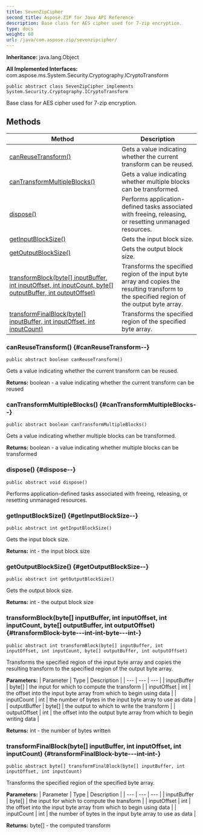 ```yaml
---
title: SevenZipCipher
second_title: Aspose.ZIP for Java API Reference
description: Base class for AES cipher used for 7-zip encryption.
type: docs
weight: 60
url: /java/com.aspose.zip/sevenzipcipher/
---
```


**Inheritance:**
java.lang.Object

**All Implemented Interfaces:**
com.aspose.ms.System.Security.Cryptography.ICryptoTransform
```
public abstract class SevenZipCipher implements System.Security.Cryptography.ICryptoTransform
```

Base class for AES cipher used for 7-zip encryption.
## Methods

| Method | Description |
| --- | --- |
| [canReuseTransform()](#canReuseTransform--) | Gets a value indicating whether the current transform can be reused. |
| [canTransformMultipleBlocks()](#canTransformMultipleBlocks--) | Gets a value indicating whether multiple blocks can be transformed. |
| [dispose()](#dispose--) | Performs application-defined tasks associated with freeing, releasing, or resetting unmanaged resources. |
| [getInputBlockSize()](#getInputBlockSize--) | Gets the input block size. |
| [getOutputBlockSize()](#getOutputBlockSize--) | Gets the output block size. |
| [transformBlock(byte[] inputBuffer, int inputOffset, int inputCount, byte[] outputBuffer, int outputOffset)](#transformBlock-byte---int-int-byte---int-) | Transforms the specified region of the input byte array and copies the resulting transform to the specified region of the output byte array. |
| [transformFinalBlock(byte[] inputBuffer, int inputOffset, int inputCount)](#transformFinalBlock-byte---int-int-) | Transforms the specified region of the specified byte array. |
### canReuseTransform() {#canReuseTransform--}
```
public abstract boolean canReuseTransform()
```


Gets a value indicating whether the current transform can be reused.

**Returns:**
boolean - a value indicating whether the current transform can be reused
### canTransformMultipleBlocks() {#canTransformMultipleBlocks--}
```
public abstract boolean canTransformMultipleBlocks()
```


Gets a value indicating whether multiple blocks can be transformed.

**Returns:**
boolean - a value indicating whether multiple blocks can be transformed
### dispose() {#dispose--}
```
public abstract void dispose()
```


Performs application-defined tasks associated with freeing, releasing, or resetting unmanaged resources.

### getInputBlockSize() {#getInputBlockSize--}
```
public abstract int getInputBlockSize()
```


Gets the input block size.

**Returns:**
int - the input block size
### getOutputBlockSize() {#getOutputBlockSize--}
```
public abstract int getOutputBlockSize()
```


Gets the output block size.

**Returns:**
int - the output block size
### transformBlock(byte[] inputBuffer, int inputOffset, int inputCount, byte[] outputBuffer, int outputOffset) {#transformBlock-byte---int-int-byte---int-}
```
public abstract int transformBlock(byte[] inputBuffer, int inputOffset, int inputCount, byte[] outputBuffer, int outputOffset)
```


Transforms the specified region of the input byte array and copies the resulting transform to the specified region of the output byte array.

**Parameters:**
| Parameter | Type | Description |
| --- | --- | --- |
| inputBuffer | byte[] | the input for which to compute the transform |
| inputOffset | int | the offset into the input byte array from which to begin using data |
| inputCount | int | the number of bytes in the input byte array to use as data |
| outputBuffer | byte[] | the output to which to write the transform |
| outputOffset | int | the offset into the output byte array from which to begin writing data |

**Returns:**
int - the number of bytes written
### transformFinalBlock(byte[] inputBuffer, int inputOffset, int inputCount) {#transformFinalBlock-byte---int-int-}
```
public abstract byte[] transformFinalBlock(byte[] inputBuffer, int inputOffset, int inputCount)
```


Transforms the specified region of the specified byte array.

**Parameters:**
| Parameter | Type | Description |
| --- | --- | --- |
| inputBuffer | byte[] | the input for which to compute the transform |
| inputOffset | int | the offset into the input byte array from which to begin using data |
| inputCount | int | the number of bytes in the input byte array to use as data |

**Returns:**
byte[] - the computed transform
